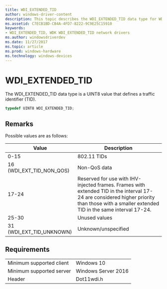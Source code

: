 ```yaml
---
title: WDI_EXTENDED_TID
author: windows-driver-content
description: This topic describes the WDI_EXTENDED_TID data type for WDI miniport drivers.
ms.assetid: C7ECB1BD-CB4A-4FD7-8222-9C9E25C15910
keywords:
- WDI_EXTENDED_TID, WDK WDI_EXTENDED_TID network drivers
ms.author: windowsdriverdev
ms.date: 11/27/2017
ms.topic: article
ms.prod: windows-hardware
ms.technology: windows-devices
---
```


# WDI_EXTENDED_TID

The WDI_EXTENDED_TID data type is a UINT8 value that defines a traffic identifier (TID).

```c++
typedef UINT8 WDI_EXTENDED_TID;
```

## Remarks

Possible values are as follows:

| Value | Description |
| --- | --- |
| 0-15 | 802.11 TIDs |
| 16 (WDI_EXT_TID_NON_QOS) | Non-QoS data |
| 17-24 | Reserved for use with IHV-injected frames. Frames with extended TID in the interval 17-24 are considered higher priority than those with a smaller extended TID in the same interval 17-24. |
| 25-30 | Unused values |
| 31 (WDI_EXT_TID_UNKNOWN) | Unknown/unspecified |

## Requirements

|   |   |
| --- | --- |
| Minimum supported client | Windows 10 |
| Minimum supported server | Windows Server 2016 |
| Header | Dot11wdi.h |

